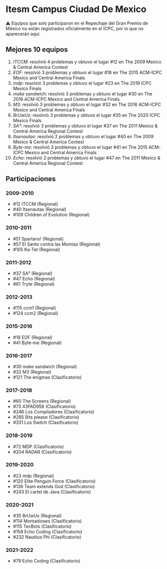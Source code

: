 # Itesm Campus Ciudad De Mexico

:warning: Equipos que solo participaron en el Repechaje del Gran Premio de México no están registrados oficialmente en el ICPC, por lo que no aparecerán aquí.

## Mejores 10 equipos

1. _ITCCM_: resolvió 4 problemas y obtuvo el lugar #12 en The 2009 Mexico & Central America Contest
1. _EOF_: resolvió 3 problemas y obtuvo el lugar #18 en The 2015 ACM-ICPC Mexico and Central America Finals
1. _mdp_: resolvió 3 problemas y obtuvo el lugar #23 en The 2019 ICPC Mexico Finals
1. _make sandwich_: resolvió 3 problemas y obtuvo el lugar #30 en The 2016 ACM-ICPC Mexico and Central America Finals
1. _M3_: resolvió 3 problemas y obtuvo el lugar #32 en The 2016 ACM-ICPC Mexico and Central America Finals
1. _BrUwUs_: resolvió 3 problemas y obtuvo el lugar #35 en The 2020 ICPC Mexico Finals
1. _SA²_: resolvió 3 problemas y obtuvo el lugar #37 en The 2011 Mexico & Central America Regional Contest
1. _Itsenautas_: resolvió 2 problemas y obtuvo el lugar #40 en The 2009 Mexico & Central America Contest
1. _Byte-me_: resolvió 3 problemas y obtuvo el lugar #41 en The 2015 ACM-ICPC Mexico and Central America Finals
1. _Echo_: resolvió 2 problemas y obtuvo el lugar #47 en The 2011 Mexico & Central America Regional Contest

## Participaciones

### 2009-2010

- #12 ITCCM (Regional)
- #40 Itsenautas (Regional)
- #109 Children of Evolution (Regional)

### 2010-2011

- #51 Spartans! (Regional)
- #57 El Santo contra las Momias (Regional)
- #105 Ka-Tet (Regional)

### 2011-2012

- #37 SA² (Regional)
- #47 Echo (Regional)
- #61 Tryte (Regional)

### 2012-2013

- #115 ccm1 (Regional)
- #124 ccm2 (Regional)

### 2015-2016

- #18 EOF (Regional)
- #41 Byte-me (Regional)

### 2016-2017

- #30 make sandwich (Regional)
- #32 M3 (Regional)
- #121 The enigmas (Clasificatorio)

### 2017-2018

- #60 The Screens (Regional)
- #73 43FAD958 (Clasificatorio)
- #246 Los Compiladores (Clasificatorio)
- #285 Bits please (Clasificatorio)
- #331 Los Switch (Clasificatorio)

### 2018-2019

- #72 MDP (Clasificatorio)
- #204 RADAR (Clasificatorio)

### 2019-2020

- #23 mdp (Regional)
- #120 Elite Penguin Force (Clasificatorio)
- #136 Team extends God (Clasificatorio)
- #243 El cartel de Java (Clasificatorio)

### 2020-2021

- #35 BrUwUs (Regional)
- #114 Montadioses (Clasificatorio)
- #115 TecBots (Clasificatorio)
- #158 Echo Coding (Clasificatorio)
- #232 Nautilus Phi (Clasificatorio)

### 2021-2022

- #79 Echo Coding (Clasificatorio)



